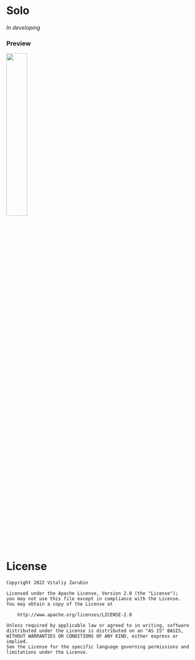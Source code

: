 Solo
===================

*In developing*

### Preview

<p>
<img src="https://raw.githubusercontent.com/keygenqt/kmm-GitHubViewer/master/data/Screen_Recording_2022-02-19_at_18.31.31.gif" width="33%"/>
</p>

# License

```
Copyright 2022 Vitaliy Zarubin

Licensed under the Apache License, Version 2.0 (the "License");
you may not use this file except in compliance with the License.
You may obtain a copy of the License at

    http://www.apache.org/licenses/LICENSE-2.0

Unless required by applicable law or agreed to in writing, software
distributed under the License is distributed on an "AS IS" BASIS,
WITHOUT WARRANTIES OR CONDITIONS OF ANY KIND, either express or implied.
See the License for the specific language governing permissions and
limitations under the License.
```